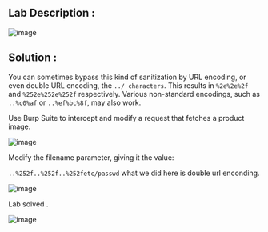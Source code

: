 ## Lab Description :

![image](https://github.com/ananthan05/Portswigger_labs/assets/140697378/64872c97-dc1e-4d34-9c13-6e7a42a529d2)

## Solution : 

You can sometimes bypass this kind of sanitization by URL encoding, or even double URL encoding, the `../ characters`. This results in `%2e%2e%2f` and `%252e%252e%252f` respectively. Various non-standard encodings, such as `..%c0%af` or `..%ef%bc%8f`, may also work.

Use Burp Suite to intercept and modify a request that fetches a product image.

![image](https://github.com/ananthan05/Portswigger_labs/assets/140697378/6440a5ba-cc1a-4a65-a4b2-93ed0a4e69c9)

Modify the filename parameter, giving it the value:


`..%252f..%252f..%252fetc/passwd` what we did here is double url enconding.

![image](https://github.com/ananthan05/Portswigger_labs/assets/140697378/6c4c4864-9e40-4bb4-b80e-9af5f7ee2c13)

Lab solved .

![image](https://github.com/ananthan05/Portswigger_labs/assets/140697378/d0a8e406-d9e7-40f2-a5bf-22eee49c61e0)
